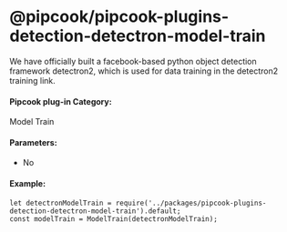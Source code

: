 # @pipcook/pipcook-plugins-detection-detectron-model-train

We have officially built a facebook-based python object detection framework detectron2, which is used for data training in the detectron2 training link.

<a name="klNlr"></a>
#### Pipcook plug-in Category:
Model Train

<a name="xzxwP"></a>
#### Parameters:

- No

<a name="HEIMw"></a>
#### Example:

```
let detectronModelTrain = require('../packages/pipcook-plugins-detection-detectron-model-train').default;
const modelTrain = ModelTrain(detectronModelTrain);

```

